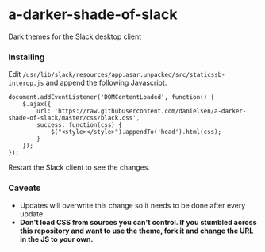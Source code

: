 # a-darker-shade-of-slack
Dark themes for the Slack desktop client

### Installing

Edit `/usr/lib/slack/resources/app.asar.unpacked/src/staticssb-interop.js`
and append the following Javascript. 

    document.addEventListener('DOMContentLoaded', function() {
        $.ajax({
            url: 'https://raw.githubusercontent.com/danielsen/a-darker-shade-of-slack/master/css/black.css',
            success: function(css) {
                $("<style></style>").appendTo('head').html(css);
            }
        });
    });

Restart the Slack client to see the changes.

### Caveats

- Updates will overwrite this change so it needs to be done after every update
- **Don't load CSS from sources you can't control. If you stumbled across this 
repository and want to use the theme, fork it and change the URL in the JS to your own.**
